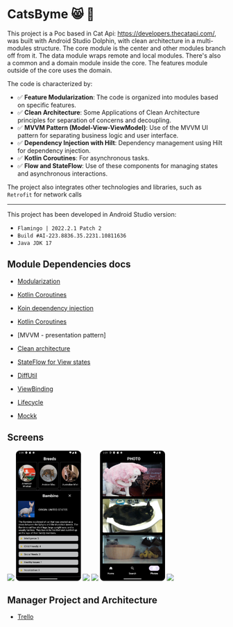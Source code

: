 # CatsByme :smile_cat:  :construction:
This project is a Poc based in Cat Api: https://developers.thecatapi.com/, 
was built with Android Studio Dolphin, with clean architecture in a multi-modules structure. 
The core module is the center and other modules branch off from it. The data module wraps remote
and local modules. There's also a common and a domain module inside the core. 
The features module outside of the core uses the domain.

The code is characterized by:

-  :white_check_mark: **Feature Modularization**: The code is organized into modules based on specific features.
-  :white_check_mark: **Clean Architecture**: Some Applications of Clean Architecture principles for separation of concerns and decoupling.
-  :white_check_mark: **MVVM Pattern (Model-View-ViewModel)**: Use of the MVVM UI pattern for separating business logic and user interface.
-  :white_check_mark: **Dependency Injection with Hilt**: Dependency management using Hilt for dependency injection.
-  :white_check_mark: **Kotlin Coroutines**: For asynchronous tasks.
-  :white_check_mark: **Flow and StateFlow**: Use of these components for managing states and asynchronous interactions.

The project also integrates other technologies and libraries, such as `Retrofit` for network calls

---

This project has been developed in Android Studio version:
-  `Flamingo | 2022.2.1 Patch 2`
-  `Build #AI-223.8836.35.2231.10811636`
-  `Java JDK 17`

## Module Dependencies docs

* [Modularization](https://developer.android.com/topic/modularization)

* [Kotlin Coroutines](https://developer.android.com/kotlin/coroutines)

* [Koin dependency injection](https://developer.android.com/training/dependency-injection/hilt-android)

* [Kotlin Coroutines](https://developer.android.com/kotlin/coroutines)

* [MVVM - presentation pattern] 

* [Clean architecture](https://blog.cleancoder.com/uncle-bob/2012/08/13/the-clean-architecture.html)

* [StateFlow for View states](https://developer.android.com/kotlin/flow/stateflow-and-sharedflow#stateflow)

* [DiffUtil](https://developer.android.com/reference/androidx/recyclerview/widget/DiffUtil)

* [ViewBinding](https://developer.android.com/topic/libraries/view-binding)

* [Lifecycle](https://developer.android.com/guide/components/activities/activity-lifecycle)

* [Mockk](https://mockk.io/ANDROID.html)

## Screens

<img src = "images/Screenshot_breeds_lists_result_update.png"  widt ="200" height="300">  <img src = "images/Screenshot_breed_details.png" widt ="200" height="300">
<img src ="images/Screenshot_screen_search_update.png" widt ="200" height="300">  <img src = "images/Screenshot_search_list_result_update.png" widt="200" height="300">
<img src ="images/Screenshot_random_photos.png" widt ="200" height="300"> <img src ="images/Screenshot_photos_random_2.png" widt ="200" height="300">

## Manager Project and Architecture
 * [Trello](https://trello.com/b/rLvtzPrn/katsbyme)



